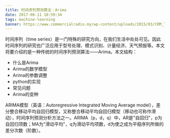 ```yaml
---
title: 时间序列预测算法：Arima
date: 2017-06-11 10:59:34
tags: machine-learning
banner: https://www.commercialradio.my/wp-content/uploads/2015/03/CRM_Trendstatistic.jpg
---
```

时间序列（time series）是一门特殊的研究方向，在我们生活中处处可见。因此时间序列的研究也广泛应用于型号处理、模式识别、计量经济、天气预报等。本文将要介绍的是一种传统的时间序列预测算法——Arima。本文结构：
- 什么是Arima
- Arima的数学模型
- Arima的参数调整
- python的实现
- 常见问题
- Arima的变种

ARIMA模型（英语：Autoregressive Integrated Moving Average model），差分整合移动平均自回归模型，又称整合移动平均自回归模型（移动也可称作滑动），时间序列预测分析方法之一。ARIMA（p，d，q）中，AR是"自回归"，p为自回归项数；MA为"滑动平均"，q为滑动平均项数，d为使之成为平稳序列所做的差分次数（阶数）。
